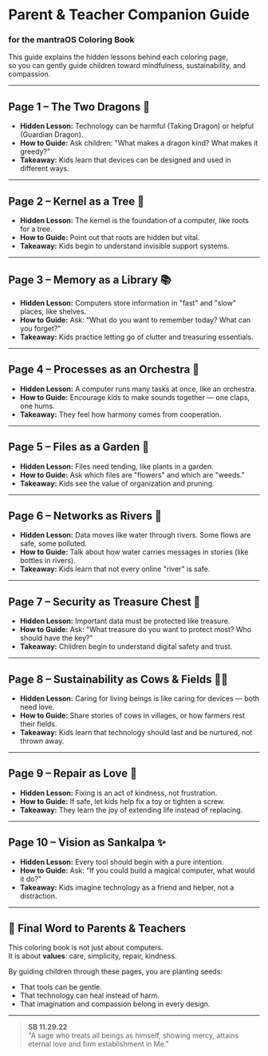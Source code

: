 # Parent & Teacher Companion Guide
### for the mantraOS Coloring Book

This guide explains the hidden lessons behind each coloring page,  
so you can gently guide children toward mindfulness, sustainability, and compassion.

---

## Page 1 – The Two Dragons 🐉
- **Hidden Lesson:** Technology can be harmful (Taking Dragon) or helpful (Guardian Dragon).  
- **How to Guide:** Ask children: "What makes a dragon kind? What makes it greedy?"  
- **Takeaway:** Kids learn that devices can be designed and used in different ways.

---

## Page 2 – Kernel as a Tree 🌳
- **Hidden Lesson:** The kernel is the foundation of a computer, like roots for a tree.  
- **How to Guide:** Point out that roots are hidden but vital.  
- **Takeaway:** Kids begin to understand invisible support systems.

---

## Page 3 – Memory as a Library 📚
- **Hidden Lesson:** Computers store information in "fast" and "slow" places, like shelves.  
- **How to Guide:** Ask: "What do you want to remember today? What can you forget?"  
- **Takeaway:** Kids practice letting go of clutter and treasuring essentials.

---

## Page 4 – Processes as an Orchestra 🎻
- **Hidden Lesson:** A computer runs many tasks at once, like an orchestra.  
- **How to Guide:** Encourage kids to make sounds together — one claps, one hums.  
- **Takeaway:** They feel how harmony comes from cooperation.

---

## Page 5 – Files as a Garden 🌱
- **Hidden Lesson:** Files need tending, like plants in a garden.  
- **How to Guide:** Ask which files are "flowers" and which are "weeds."  
- **Takeaway:** Kids see the value of organization and pruning.

---

## Page 6 – Networks as Rivers 🌊
- **Hidden Lesson:** Data moves like water through rivers. Some flows are safe, some polluted.  
- **How to Guide:** Talk about how water carries messages in stories (like bottles in rivers).  
- **Takeaway:** Kids learn that not every online "river" is safe.

---

## Page 7 – Security as Treasure Chest 💎
- **Hidden Lesson:** Important data must be protected like treasure.  
- **How to Guide:** Ask: "What treasure do you want to protect most? Who should have the key?"  
- **Takeaway:** Children begin to understand digital safety and trust.

---

## Page 8 – Sustainability as Cows & Fields 🐄🌾
- **Hidden Lesson:** Caring for living beings is like caring for devices — both need love.  
- **How to Guide:** Share stories of cows in villages, or how farmers rest their fields.  
- **Takeaway:** Kids learn that technology should last and be nurtured, not thrown away.

---

## Page 9 – Repair as Love 🔧
- **Hidden Lesson:** Fixing is an act of kindness, not frustration.  
- **How to Guide:** If safe, let kids help fix a toy or tighten a screw.  
- **Takeaway:** They learn the joy of extending life instead of replacing.

---

## Page 10 – Vision as Sankalpa ✨
- **Hidden Lesson:** Every tool should begin with a pure intention.  
- **How to Guide:** Ask: "If you could build a magical computer, what would it do?"  
- **Takeaway:** Kids imagine technology as a friend and helper, not a distraction.

---

## 🌸 Final Word to Parents & Teachers

This coloring book is not just about computers.  
It is about **values**: care, simplicity, repair, kindness.  

By guiding children through these pages, you are planting seeds:  
- That tools can be gentle.  
- That technology can heal instead of harm.  
- That imagination and compassion belong in every design.  

---

> **SB 11.29.22**  
> "A sage who treats all beings as himself, showing mercy, attains eternal love and firm establishment in Me."
